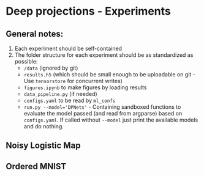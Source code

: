 # Deep projections - Experiments 

## General notes:
1. Each experiment should be self-contained
2. The folder structure for each experiment should be as standardized as possible:
    - `/data` (ignored by git)
    - `results.h5` (which should be small enough to be uploadable on git - Use `tensorstore` for concurrent writes)
    - `figures.ipynb` to make figures by loading results
    - `data_pipeline.py` (if needed)
    - `configs.yaml` to be read by `ml_confs`
    - `run.py --model='DPNets'` - Containing sandboxed functions to evaluate the model passed (and read from argparse) based on `configs.yaml`. If called without `--model` just print the available models and do nothing. 

## Noisy Logistic Map


## Ordered MNIST